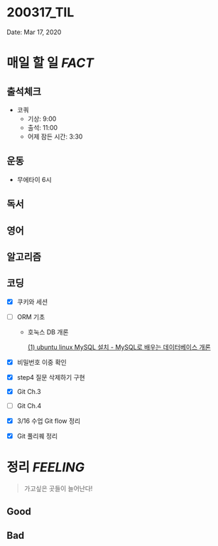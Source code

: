 # 200317_TIL

Date: Mar 17, 2020

# **매일 할 일 *FACT***

## **출석체크**

- 코쿼
    - 기상: 9:00
    - 출석: 11:00
    - 어제 잠든 시간: 3:30

## **운동**

- 무에타이 6시

## **독서**

## **영어**

## **알고리즘**

## **코딩**

- [x]  쿠키와 세션
- [ ]  ORM 기초
    - 호눅스 DB 개론

        [(1) ubuntu linux MySQL 설치 - MySQL로 배우는 데이터베이스 개론](http://opentutorials.org/course/1554/8238)

- [x]  비밀번호 이중 확인
- [x]  step4 질문 삭제하기 구현
- [x]  Git Ch.3
- [ ]  Git Ch.4
- [x]  3/16 수업 Git flow 정리
- [x]  Git 풀리퀘 정리

# 정리 *FEELING*

> 가고싶은 곳들이 늘어난다!

## Good

## Bad